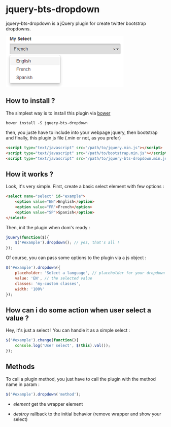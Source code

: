 jquery-bts-dropdown
===================

jquery-bts-dropdown is a jQuery plugin for create twitter bootstrap dropdowns.

![Dropdown select for bootstrap with jQuery](/test/dropdown-select.png)

## How to install ?

The simplest way is to install this plugin via [bower](http://bower.io)

```
bower install -S jquery-bts-dropdown
```
then, you juste have to include into your webpage jquery, then bootstrap and finally, this plugin js file (.min or not, as you prefer)

``` html
<script type="text/javascript" src="/path/to/jquery.min.js"></script>
<script type="text/javascript" src="/path/to/bootstrap.min.js"></script>
<script type="text/javascript" src="/path/to/jquery-bts-dropdown.min.js"></script>
```

## How it works ?

Look, it's very simple.
First, create a basic select element with few options :

``` html
<select name="select" id="example">
	<option value="EN">English</option>
	<option value="FR">French</option>
	<option value="SP">Spanish</option>
</select>
```

Then, init the plugin when dom's ready :

``` js
jQuery(function($){
	$('#example').dropdown(); // yes, that's all !
});
```

Of course, you can pass some options to the plugin via a js object :

``` js
$('#example').dropdown({
	placeholder: 'Select a language', // placeholder for your dropdown list
	value: 'EN', // the selected value
	classes: 'my-custom classes',
	width: '100%'
});
```

## How can i do some action when user select a value ?
Hey, it's just a select ! You can handle it as a simple select : 

``` js
$('#example').change(function(){
	console.log('User select', $(this).val());
});
```

## Methods
To call a plugin method, you just have to call the plugin with the method name in param :

``` js
$('#example').dropdown('method');
```

* *element* get the wrapper element

* *destroy* rallback to the initial behavior (remove wrapper and show your select)